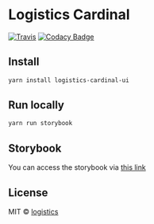 # Logistics Cardinal

[![Travis](https://travis-ci.com/foodora/logistics-cardinal-ui.svg?token=8QZsVnV979uxzcVevAHc&branch=master)](https://travis-ci.com/foodora/logistics-cardinal-ui)
[![Codacy Badge](https://api.codacy.com/project/badge/Grade/6e6688e584bb4e679b6c0753fcc76b3f)](https://www.codacy.com?utm_source=github.com&utm_medium=referral&utm_content=foodora/logistics-cardinal-ui&utm_campaign=Badge_Grade)

## Install

```bash
yarn install logistics-cardinal-ui
```

## Run locally

```bash
yarn run storybook
```

## Storybook

You can access the storybook via [this link](http://files.foodora.com/logistics-cardinal-ui/index.html)

## License

MIT © [logistics](https://github.com/logistics)
